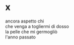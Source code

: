 # x

ancora aspetto chi  
che venga a togliermi di dosso  
la pelle che mi germogliò  
l'anno passato
